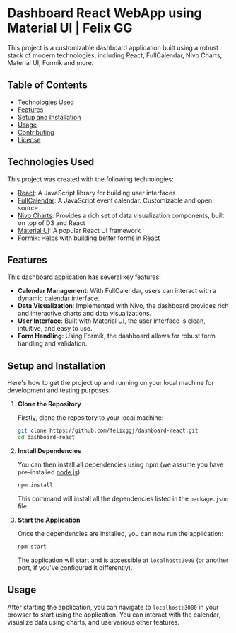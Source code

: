 # Dashboard React WebApp using Material UI | Felix GG

This project is a customizable dashboard application built using a robust stack of modern technologies, including React, FullCalendar, Nivo Charts, Material UI, Formik and more.

## Table of Contents

- [Technologies Used](#technologies-used)
- [Features](#features)
- [Setup and Installation](#setup-and-installation)
- [Usage](#usage)
- [Contributing](#contributing)
- [License](#license)

## Technologies Used

This project was created with the following technologies:

- [React](https://reactjs.org/): A JavaScript library for building user interfaces
- [FullCalendar](https://fullcalendar.io/): A JavaScript event calendar. Customizable and open source
- [Nivo Charts](https://nivo.rocks/): Provides a rich set of data visualization components, built on top of D3 and React
- [Material UI](https://material-ui.com/): A popular React UI framework
- [Formik](https://formik.org/): Helps with building better forms in React

## Features

This dashboard application has several key features:

- **Calendar Management**: With FullCalendar, users can interact with a dynamic calendar interface.
- **Data Visualization**: Implemented with Nivo, the dashboard provides rich and interactive charts and data visualizations.
- **User Interface**: Built with Material UI, the user interface is clean, intuitive, and easy to use.
- **Form Handling**: Using Formik, the dashboard allows for robust form handling and validation.

## Setup and Installation

Here's how to get the project up and running on your local machine for development and testing purposes.

1. **Clone the Repository**

   Firstly, clone the repository to your local machine:

   ```bash
   git clone https://github.com/felixggj/dashboard-react.git
   cd dashboard-react
   ```

2. **Install Dependencies**

   You can then install all dependencies using npm (we assume you have pre-installed [node.js](https://nodejs.org/)):

   ```bash
   npm install
   ```

   This command will install all the dependencies listed in the `package.json` file.

3. **Start the Application**

   Once the dependencies are installed, you can now run the application:

   ```bash
   npm start
   ```

   The application will start and is accessible at `localhost:3000` (or another port, if you've configured it differently).

## Usage

After starting the application, you can navigate to `localhost:3000` in your browser to start using the application. You can interact with the calendar, visualize data using charts, and use various other features.
